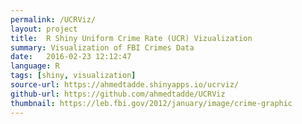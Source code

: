 ```yaml
---
permalink: /UCRViz/
layout: project
title:  R Shiny Uniform Crime Rate (UCR) Vizualization
summary: Visualization of FBI Crimes Data
date:   2016-02-23 12:12:47
language: R
tags: [shiny, visualization]
source-url: https://ahmedtadde.shinyapps.io/ucrviz/
github-url: https://github.com/ahmedtadde/UCRViz
thumbnail: https://leb.fbi.gov/2012/january/image/crime-graphic
---
```

